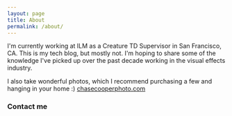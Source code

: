 ```yaml
---
layout: page
title: About
permalink: /about/
---
```

I'm currently working at ILM as a Creature TD Supervisor in San Francisco, CA. This is my tech blog, but mostly not. I'm hoping to share some of the knowledge I've picked up over the past decade working in the visual effects industry.

I also take wonderful photos, which I recommend purchasing a few and hanging in your home  :)
[chasecooperphoto.com](https://www.chasecooperphoto.com)

### Contact me
